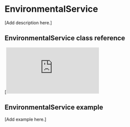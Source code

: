# EnvironmentalService

[Add description here.]

## EnvironmentalService class reference

[![View code](https://os.mbed.com/docs/mbed-os/v6.12/mbed-os-api-doxy/class_environmental_service.html)

## EnvironmentalService example

[Add example here.]
